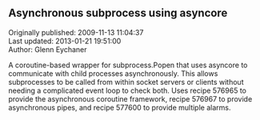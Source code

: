 ## Asynchronous subprocess using asyncore  
Originally published: 2009-11-13 11:04:37  
Last updated: 2013-01-21 19:51:00  
Author: Glenn Eychaner  
  
A coroutine-based wrapper for subprocess.Popen that uses asyncore to communicate with child processes asynchronously.  This allows subprocesses to be called from within socket servers or clients without needing a complicated event loop to check both. Uses recipe 576965 to provide the asynchronous coroutine framework, recipe 576967 to provide asynchronous pipes, and recipe 577600 to provide multiple alarms.